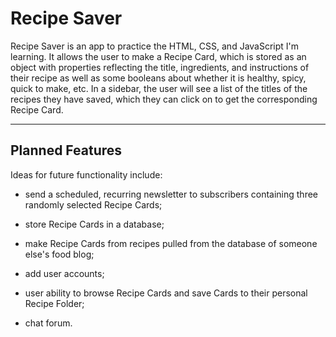 # Recipe Saver

Recipe Saver is an app to practice the HTML, CSS, and JavaScript I'm learning. It allows the user to make a Recipe Card, which is stored as an object with properties reflecting the title, ingredients, and instructions of their recipe as well as some booleans about whether it is healthy, spicy, quick to make, etc. In a sidebar, the user will see a list of the titles of the recipes they have saved, which they can click on to get the corresponding Recipe Card. 

---

## Planned Features

Ideas for future functionality include:

- send a scheduled, recurring newsletter to subscribers containing three randomly selected Recipe Cards; 

- store Recipe Cards in a database; 

- make Recipe Cards from recipes pulled from the database of someone else's food blog; 

- add user accounts; 

- user ability to browse Recipe Cards and save Cards to their personal Recipe Folder; 

- chat forum.
